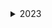 <!-- Need newlines between summary/details tags and the markdown table -->
<details>
<summary>2023</summary>

| Day      | Part 1 | Part 2 | Day      | Part 1 | Part 2 | Day      | Part 1 | Part 2 |
|----------|--------|--------|----------|--------|--------|----------|--------|--------|
| Day 1    |        |        | Day 11   |        |        | Day 21   |        |        |
| Day 2    |        |        | Day 12   |        |        | Day 22   |        |        |
| Day 3    |        |        | Day 13   |        |        | Day 23   |        |        |
| Day 4    |        |        | Day 14   |        |        | Day 24   |        |        |
| Day 5    |        |        | Day 15   |        |        | Day 25   |        |        |
| Day 6    |        |        | Day 16   |        |        |
| Day 7    |        |        | Day 17   |        |        |
| Day 8    |        |        | Day 18   |        |        |
| Day 9    |        |        | Day 19   |        |        |
| Day 10   |        |        | Day 20   |        |        |

</details>